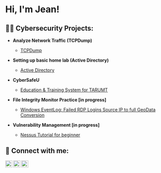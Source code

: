 <h1>Hi, I'm Jean! 

<h2>👨‍💻 Cybersecurity Projects:</h2>

- <b>Analyze Network Traffic (TCPDump)  </b>
  - [TCPDump](https://github.com/PotatoJean/TCPDumpProject/blob/main/README.md) </i>
  
- <b>Setting up basic home lab (Active Directory)</b>
  - [Active Directory](https://github.com/joshmadakor1/4chan-Image-Analysis-Middleware-C964) </i>
  
- <b>CyberSafeU</b>
  - [Education & Training System for TARUMT]()
    
- <b>File Integrity Monitor Practice [in progress]</b>
  - [Windows EventLog: Failed RDP Logins Source IP to full GeoData Conversion]()

- <b>Vulnerability Management [in progress]</b>
  - [Nessus Tutorial for beginner]()




<h2> 🤳 Connect with me:</h2>

[<img align="left" alt="JennVenThong | YouTube" width="22px" src="https://cdn.jsdelivr.net/npm/simple-icons@v3/icons/youtube.svg" />][youtube]
[<img align="left" alt="JennVenThong  | LinkedIn" width="22px" src="https://cdn.jsdelivr.net/npm/simple-icons@v3/icons/linkedin.svg" />][linkedin]
[<img align="left" alt="JennVenThong  | Instagram" width="22px" src="https://cdn.jsdelivr.net/npm/simple-icons@v3/icons/instagram.svg" />][instagram]

[youtube]: https://youtube.com/@fluffyball3347?si=QzNKjgC7_ytObbmw
[instagram]: https://www.instagram.com/jennvennnn/
[linkedin]: https://www.linkedin.com/in/jenn-ven-thong-552bb3223/

